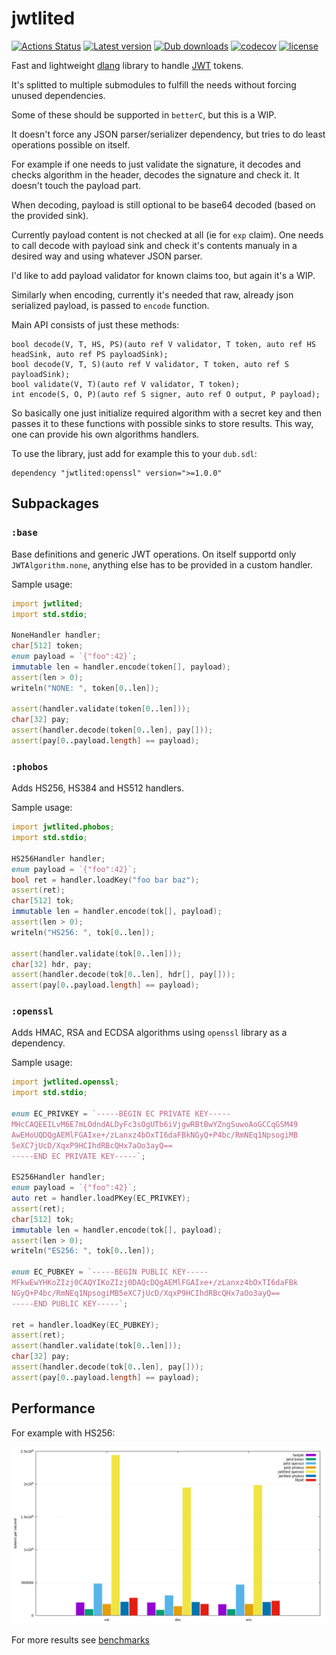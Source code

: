 # jwtlited
[![Actions Status](https://github.com/tchaloupka/jwtlited/workflows/ci/badge.svg)](https://github.com/tchaloupka/jwtlited/actions)
[![Latest version](https://img.shields.io/dub/v/jwtlited.svg)](https://code.dlang.org/packages/jwtlited)
[![Dub downloads](https://img.shields.io/dub/dt/jwtlited.svg)](http://code.dlang.org/packages/jwtlited)
[![codecov](https://codecov.io/gh/tchaloupka/jwtlited/branch/main/graph/badge.svg)](https://codecov.io/gh/tchaloupka/jwtlited)
[![license](https://img.shields.io/github/license/tchaloupka/jwtlited.svg)](https://github.com/tchaloupka/jwtlited/blob/main/LICENSE)

Fast and lightweight [dlang](https://dlang.org) library to handle [JWT](https://jwt.io) tokens.

It's splitted to multiple submodules to fulfill the needs without forcing unused dependencies.

Some of these should be supported in `betterC`, but this is a WIP.

It doesn't force any JSON parser/serializer dependency, but tries to do least operations possible on itself.

For example if one needs to just validate the signature, it decodes and checks algorithm in the header, decodes the signature and check it. It doesn't touch the payload part.

When decoding, payload is still optional to be base64 decoded (based on the provided sink).

Currently payload content is not checked at all (ie for `exp` claim). One needs to call decode with payload sink and check it's contents manualy in a desired way and using whatever JSON parser.

I'd like to add payload validator for known claims too, but again it's a WIP.

Similarly when encoding, currently it's needed that raw, already json serialized payload, is passed to `encode` function.

Main API consists of just these methods:

```
bool decode(V, T, HS, PS)(auto ref V validator, T token, auto ref HS headSink, auto ref PS payloadSink);
bool decode(V, T, S)(auto ref V validator, T token, auto ref S payloadSink);
bool validate(V, T)(auto ref V validator, T token);
int encode(S, O, P)(auto ref S signer, auto ref O output, P payload);
```

So basically one just initialize required algorithm with a secret key and then passes it to these functions with possible sinks to store results.
This way, one can provide his own algorithms handlers.

To use the library, just add for example this to your `dub.sdl`:

```SDL
dependency "jwtlited:openssl" version=">=1.0.0"
```

## Subpackages

### `:base`

Base definitions and generic JWT operations.
On itself supportd only `JWTAlgorithm.none`, anything else has to be provided in a custom handler.

Sample usage:

```D
import jwtlited;
import std.stdio;

NoneHandler handler;
char[512] token;
enum payload = `{"foo":42}`;
immutable len = handler.encode(token[], payload);
assert(len > 0);
writeln("NONE: ", token[0..len]);

assert(handler.validate(token[0..len]));
char[32] pay;
assert(handler.decode(token[0..len], pay[]));
assert(pay[0..payload.length] == payload);
```

### `:phobos`

Adds HS256, HS384 and HS512 handlers.

Sample usage:

```D
import jwtlited.phobos;
import std.stdio;

HS256Handler handler;
enum payload = `{"foo":42}`;
bool ret = handler.loadKey("foo bar baz");
assert(ret);
char[512] tok;
immutable len = handler.encode(tok[], payload);
assert(len > 0);
writeln("HS256: ", tok[0..len]);

assert(handler.validate(tok[0..len]));
char[32] hdr, pay;
assert(handler.decode(tok[0..len], hdr[], pay[]));
assert(pay[0..payload.length] == payload);
```

### `:openssl`

Adds HMAC, RSA and ECDSA algorithms using `openssl` library as a dependency.

Sample usage:

```D
import jwtlited.openssl;
import std.stdio;

enum EC_PRIVKEY = `-----BEGIN EC PRIVATE KEY-----
MHcCAQEEILvM6E7mLOdndALDyFc3sOgUTb6iVjgwRBtBwYZngSuwoAoGCCqGSM49
AwEHoUQDQgAEMlFGAIxe+/zLanxz4bOxTI6daFBkNGyQ+P4bc/RmNEq1NpsogiMB
5eXC7jUcD/XqxP9HCIhdRBcQHx7aOo3ayQ==
-----END EC PRIVATE KEY-----`;

ES256Handler handler;
enum payload = `{"foo":42}`;
auto ret = handler.loadPKey(EC_PRIVKEY);
assert(ret);
char[512] tok;
immutable len = handler.encode(tok[], payload);
assert(len > 0);
writeln("ES256: ", tok[0..len]);

enum EC_PUBKEY = `-----BEGIN PUBLIC KEY-----
MFkwEwYHKoZIzj0CAQYIKoZIzj0DAQcDQgAEMlFGAIxe+/zLanxz4bOxTI6daFBk
NGyQ+P4bc/RmNEq1NpsogiMB5eXC7jUcD/XqxP9HCIhdRBcQHx7aOo3ayQ==
-----END PUBLIC KEY-----`;

ret = handler.loadKey(EC_PUBKEY);
assert(ret);
assert(handler.validate(tok[0..len]));
char[32] pay;
assert(handler.decode(tok[0..len], pay[]));
assert(pay[0..payload.length] == payload);
```

## Performance

For example with HS256:

![results](https://github.com/tchaloupka/jwtlited/blob/main/benchmarks/results/speed_hs256.png)

For more results see [benchmarks](https://github.com/tchaloupka/jwtlited/blob/main/benchmarks/README.md)
